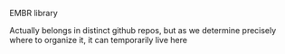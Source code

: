 EMBR library

Actually belongs in distinct github repos, but as we determine precisely where
to organize it, it can temporarily live here
